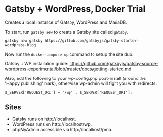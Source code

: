 # Gatsby + WordPress, Docker Trial
Creates a local instance of Gatsby, WordPress and MariaDB.

To start, run `gatsby new` to create a Gatsby site called `gatsby`.

```
gatsby new gatsby https://github.com/gatsbyjs/gatsby-starter-wordpress-blog
```

Now run the `docker-compose up` command to setup the site duo.

Gatsby + WP installation guide: https://github.com/gatsbyjs/gatsby-source-wordpress-experimental/blob/master/docs/getting-started.md

Also, add the following to your wp-config.php post-install (around the 'Happy publishing' mark), otherwise wp-admin will fight you with redirects.

```
$_SERVER['REQUEST_URI'] = '/wp' . $_SERVER['REQUEST_URI'];
```

## Sites
* Gatsby runs on http://localhost.
* WordPress runs on http://localhost/wp.
* phpMyAdmin accessible via http://localhost/pma.
